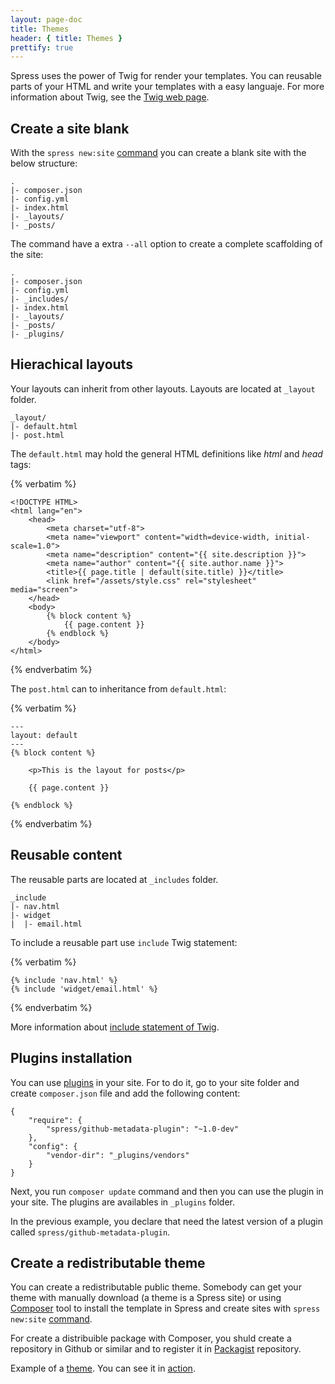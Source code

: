 ```yaml
---
layout: page-doc
title: Themes
header: { title: Themes }
prettify: true
---
```

Spress uses the power of Twig for render your templates. You can reusable parts
of your HTML and write your templates with a easy languaje. For more information
about Twig, see the [Twig web page](http://twig.sensiolabs.org).

## Create a site blank

With the `spress new:site` [command](/docs/how-is-work/#site-new-command) you
can create a blank site with the below structure:

```
.
|- composer.json
|- config.yml
|- index.html
|- _layouts/
|- _posts/
```

The command have a extra `--all` option to create a complete scaffolding of the
site:

```
.
|- composer.json
|- config.yml
|- _includes/
|- index.html
|- _layouts/
|- _posts/
|- _plugins/
```

## Hierachical layouts

Your layouts can inherit from other layouts. Layouts are located at `_layout`
folder.

```
_layout/
|- default.html
|- post.html
```

The `default.html` may hold the general HTML definitions like *html* and *head* 
tags:

{% verbatim %}
```
<!DOCTYPE HTML>
<html lang="en">
    <head>
        <meta charset="utf-8">
        <meta name="viewport" content="width=device-width, initial-scale=1.0">
        <meta name="description" content="{{ site.description }}">
        <meta name="author" content="{{ site.author.name }}">
        <title>{{ page.title | default(site.title) }}</title>
        <link href="/assets/style.css" rel="stylesheet" media="screen">
    </head>
    <body>
        {% block content %}
            {{ page.content }}
        {% endblock %}
    </body>
</html>
```
{% endverbatim %}

The `post.html` can to inheritance from `default.html`:

{% verbatim %}
```
---
layout: default
---
{% block content %}

    <p>This is the layout for posts</p>

    {{ page.content }}
    
{% endblock %}
```
{% endverbatim %}

## Reusable content

The reusable parts are located at `_includes` folder.

```
_include
|- nav.html
|- widget
|  |- email.html
```

To include a reusable part use `include` Twig statement:

{% verbatim %}
```
{% include 'nav.html' %}
{% include 'widget/email.html' %}
```
{% endverbatim %}

More information about 
[include statement of Twig](http://twig.sensiolabs.org/doc/tags/include.html).

## Plugins installation

You can use [plugins](/add-ons) in your site. For to do it, go to your site folder
and create `composer.json` file and add the following content:

```
{
    "require": {
        "spress/github-metadata-plugin": "~1.0-dev"
    },
    "config": {
        "vendor-dir": "_plugins/vendors"
    }
}
```

Next, you run `composer update` command and then you can use the plugin in your site.
The plugins are availables in `_plugins` folder.

In the previous example, you declare that need the latest version of a plugin called 
`spress/github-metadata-plugin`.

## Create a redistributable theme

You can create a redistributable public theme. Somebody can get your theme with 
manually download (a theme is a Spress site) or using 
[Composer](http://getcomposer.org/) tool to install the template in Spress and 
create sites with `spress new:site` [command](/docs/how-is-work/#site-new-command).

For create a distribuible package with Composer, you shuld create a repository
in Github or similar and to register it in [Packagist](https://packagist.org/about) repository.

Example of a [theme](https://github.com/yosymfony/Spress-theme-spresso). 
You can see it in [action](http://yosymfony.github.io/Spress-example/).